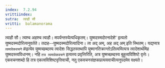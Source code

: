 ```yaml
---
index:  7.2.94
vrittiindex: 
sutra:  त्वाहौ सौ
vritti:  balamanorama 
---
```


त्वाहौ सौ। त्वश्च अहश्च त्वाहौ। मपर्यन्तस्येत्यधिकृतम्। युष्मदस्मदोरनादेशे' इत्यतो युष्मदस्मदोरित्यनुवर्तते। तदाह--युष्मदस्मदोरित्यादिना। त्व अद् अम्, अह अद् अम् इति स्थितम्। यद्यप्यत्र `त्वमावेकवचने` #इत्येव युष्मच्छब्दस्य त्वादेशः सिद्धतस्तथापि युष्मानतिक्रान्तोऽतित्वमित्यत्र त्वादेशार्थमिह युष्मदस्त्वविधानम्। नहि `तत्र त्वमावेकवचने` इत्यस्य प्रवृत्तिरिति, अत्र युष्मच्छब्दस्य बुहुत्वविशिष्टे वृत्तेः। एकवचनशब्दो हि तत्र एकत्वविशिष्टवृत्तिवाची, नतु एकवचनसंज्ञकप्रत्ययवाचीत्यनुपदमेव वक्ष्यते। 

